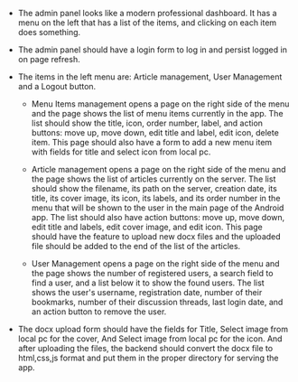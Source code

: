 - The admin panel looks like a modern professional dashboard. It has a menu on the left that has a list of the items, and clicking on each item does something.
- The admin panel should have a login form to log in and persist logged in on page refresh. 
- The items in the left menu are: Article management, User Management and a Logout button.

    - Menu Items management opens a page on the right side of the menu and the page shows the list of menu items currently in the app. The list should show the title, icon, order number, label, and action buttons: move up, move down, edit title and label, edit icon, delete item. This page should also have a form to add a new menu item with fields for title and select icon from local pc.

    - Article management opens a page on the right side of the menu and the page shows the list of articles currently on the server. The list should show the filename, its path on the server, creation date, its title, its cover image, its icon, its labels, and its order number in the menu that will be shown to the user in the main page of the Android app. The list should also have action buttons: move up, move down, edit title and labels, edit cover image, and edit icon.
    This page should have the feature to upload new docx files and the uploaded file should be added to the end of the list of the articles.

    - User Management opens a page on the right side of the menu and the page shows the number of registered users, a search field to find a user, and a list below it to show the found users.
    The list shows the user's username, registration date, number of their bookmarks, number of their discussion threads, last login date, and an action button to remove the user.

- The docx upload form should have the fields for Title, Select image from local pc for the cover, And Select image from local pc for the icon.
And after uploading the files, the backend should convert the docx file to html,css,js format and put them in the proper directory for serving the app. 